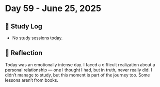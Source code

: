 # Day 59 - June 25, 2025

## 📘 Study Log
- No study sessions today.

## 💬 Reflection
Today was an emotionally intense day. I faced a difficult realization about a personal relationship — one I thought I had, but in truth, never really did. I didn’t manage to study, but this moment is part of the journey too. Some lessons aren’t from books.
